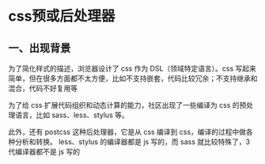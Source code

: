 # css预或后处理器


## 一、出现背景

为了简化样式的描述，浏览器设计了 css 作为 DSL（领域特定语言）。css 写起来简单，但在很多方面都不太方便，比如不支持嵌套，代码比较冗余；不支持继承和混合，代码不好复用等

为了给 css 扩展代码组织和动态计算的能力，社区出现了一些编译为 css 的预处理语言，比如 sass、less、stylus 等。
 
此外，还有 postcss 这种后处理器，它是从 css 编译到 css，编译的过程中做各种分析和转换。
less、stylus 的编译器都是 js 写的，而 sass 就比较特殊了，3 代编译器都不是 js 写的